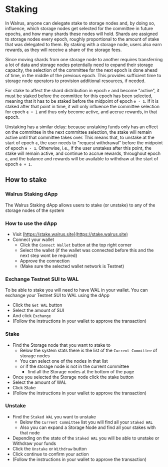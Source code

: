 # Staking

In Walrus, anyone can delegate stake to storage nodes and, by doing so, influence, which storage
nodes get selected for the committee in future epochs, and how many shards these nodes will hold.
Shards are assigned to storage nodes every epoch, roughly proportional to the amount of stake
that was delegated to them. By staking with a storage node, users also earn rewards, as they
will receive a share of the storage fees.

Since moving shards from one storage node to another requires transferring a lot of data and
storage nodes potentially need to expand their storage capacity, the selection of the committee
for the next epoch is done ahead of time, in the middle of the previous epoch. This provides
sufficient time to storage node operators to provision additional resources, if needed.

For stake to affect the shard distribution in epoch `e` and become "active", it must be staked
before the committee for this epoch has been selected, meaning that it has to be staked before
the midpoint of epoch `e - 1`. If it is staked after that point in time, it will only influence
the committee selection for epoch `e + 1` and thus only become active, and accrue rewards, in
that epoch.

Unstaking has a similar delay: because unstaking funds only has an effect on the committee in
the next committee selection, the stake will remain active until that committee takes over.
This means that, to unstake at the start of epoch `e`, the user needs to "request withdrawal"
before the midpoint of epoch `e - 1`. Otherwise, i.e., if the user unstakes after this point,
the stake will remain active, and continue to accrue rewards, throughout epoch `e`, and the
balance and rewards will be available to withdraw at the start of epoch `e + 1`.

## How to stake

### Walrus Staking dApp

The Walrus Staking dApp allows users to stake (or unstake) to any of the storage nodes of the system

### How to use the dApp

- Visit [https://stake.walrus.site](https://stake.walrus.site)
- Connect your wallet
  - Click the `Connect Wallet` button at the top right corner
  - Select the wallet (if the wallet was connected before this and the next step wont be required)
  - Approve the connection
  - (Make sure the selected wallet network is Testnet)

### Exchange Testnet SUI to WAL

To be able to stake you will need to have WAL in your wallet.
You can exchange your Testnet SUI to WAL using the dApp

- Click the `Get WAL` button
- Select the amount of SUI
- And click `Exchange`
- (Follow the instructions in your wallet to approve the transaction)

### Stake

- Find the Storage node that you want to stake to
  - Below the system stats there is the list of the `Current Committee` of storage nodes
  - You can select one of the nodes in that list
  - or if the storage node is not in the current committee
    - find all the Storage nodes at the bottom of the page
- Once you selected the Storage node click the stake button
- Select the amount of WAL
- Click Stake
- (Follow the instructions in your wallet to approve the transaction)

### Unstake

- Find the `Staked WAL` you want to unstake
  - Below the `Current Committee` list you will find all your `Staked WAL`
  - Also you can expand a Storage Node and find all your stakes with that node
- Depending on the state of the `Staked WAL` you will be able to unstake or Withdraw your funds
- Click the `Unstake` or `Withdraw` button
- Click continue to confirm your action
- (Follow the instructions in your wallet to approve the transaction)
